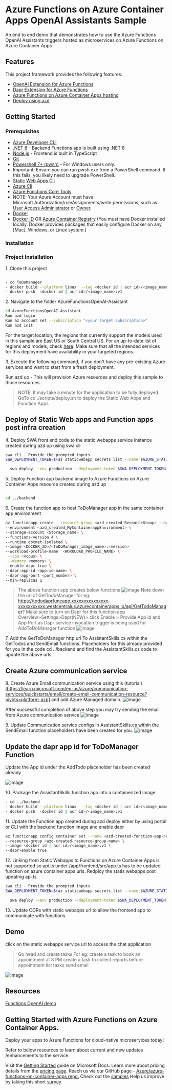 # Azure Functions on Azure Container Apps OpenAI Assistants Sample


An end to end demo that demonstrates how to use the Azure Functions OpenAI Assistants triggers hosted as microservices on Azure Functions on Azure Container Apps

## Features

This project framework provides the following features:

* [OpenAI Extension for Azure Functions](https://github.com/Azure/azure-functions-openai-extension)
* [Dapr Extension for Azure Functions](https://github.com/Azure/azure-functions-dapr-extension)
* [Azure Functions on Azure Container Apps hosting](https://github.com/Azure/azure-functions-on-container-apps)
* [Deploy using azd](https://aka.ms/azure-dev/install)

## Getting Started

### Prerequisites

- [Azure Developer CLI](https://aka.ms/azure-dev/install)
- [.NET 8](https://dotnet.microsoft.com/en-us/download/dotnet/8.0) - Backend Functions app is built using .NET 8
- [Node.js](https://nodejs.org/en/download/) - Frontend is built in TypeScript
- [Git](https://git-scm.com/downloads)
- [Powershell 7+ (pwsh)](https://github.com/powershell/powershell) - For Windows users only.
- Important: Ensure you can run pwsh.exe from a PowerShell command. If this fails, you likely need to upgrade PowerShell.
- [Static Web Apps Cli](https://github.com/Azure/static-web-apps-cli#azure-static-web-apps-cli)
- [Azure Cli](https://learn.microsoft.com/en-us/cli/azure/install-azure-cli)
- [Azure Functions Core Tools](https://learn.microsoft.com/en-us/azure/azure-functions/functions-run-local?tabs=v4%2Clinux%2Ccsharp%2Cportal%2Cbash#install-the-azure-functions-core-tools)
-   NOTE: Your Azure Account must have Microsoft.Authorization/roleAssignments/write permissions, such as [User Access Administrator](https://learn.microsoft.com/azure/role-based-access-control/built-in-roles#user-access-administrator) or [Owner](https://learn.microsoft.com/azure/role-based-access-control/built-in-roles#owner).
- [Docker](https://docs.docker.com/install/)
- [Docker ID](https://hub.docker.com/signup) OR [Azure Container Registry](https://learn.microsoft.com/en-us/azure/container-registry/container-registry-get-started-portal?tabs=azure-cli) (You must have Docker installed locally. Docker provides packages that easily configure Docker on any [Mac], Windows, or Linux system.)



### Installation

### Project Installation

1\. Clone this project
```sh

- cd ToDoManager
- docker build --platform linux  --tag <docker id | acr id>/<image_name>:v1 .
- docker push  <docker id | acr id>/<image_name>:v1

```

 2\. Navigate to the folder AzureFunctionsOpenAI-Assistant

 ``` sh
cd AzureFunctionsOpenAI-Assistant
Run azd login
Run az account set --subscription "<your target subscription>"
Run azd init

```
For the target location, the regions that currently support the models used in this sample are East US or South Central US. For an up-to-date list of regions and models,
check [here](https://learn.microsoft.com/en-us/azure/cognitive-services/openai/concepts/models).  Make sure that all the intended services for this deployment have availability in your targeted regions.

3\. Execute the following command, if you don't have any pre-existing Azure services and want to start from a fresh deployment.

Run azd up - This will provision Azure resources and deploy this sample to those resources

> NOTE: It may take a minute for the application to be fully deployed.
>  GoTo cd ./scripts/deploy.sh to deploy the Static Web Apps  and Function Apps 

## Deploy of Static Web apps and Function apps post infra creation

4\. Deploy SWA front end code to the static webapps service instance created during azd up using swa cli
```sh
swa cli - Provide the prompted inputs
SWA_DEPLOYMENT_TOKEN=$(az staticwebapp secrets list --name $AZURE_STATICWEBSITE_NAME --query "properties.apiKey" --output tsv)

  swa deploy --env production --deployment-token $SWA_DEPLOYMENT_TOKEN
```
5\. Deploy Function app backend image to Azure Functions on Azure Container Apps resource created during azd up 

```sh

cd ../backend
```

6\. Create the function app to host ToDoManager app in the same container app environment 
```sh
az functionapp create --resource-group <azd_created_ResourceGroup> --name <functionapp_name> \
--environment <azd_created_MyContainerappEnvironment> \
--storage-account <Storage_name> \
--functions-version 4 \
--runtime dotnet-isolated \
--image <DOCKER_ID>/<ToDoManager_image_name>:<version>
--workload-profile-name  <WORKLOAD_PROFILE_NAME> \
 --cpu <vcpus> \
 --memory <memory> \
--enable-dapr true \
--dapr-app-id <app-id-name> \
--dapr-app-port <port_number> \
--min-replicas 1
```

> The above function app creates below functions
> ![image](https://github.com/Azure-Samples/Azure-Functions-on-ACA-OpenAI-Assistants-Sample/assets/45637559/034d31c3-a026-484e-87a6-901d5e0e9b94)
> Note down the url of GetTodoManager for eg: https://tododaprfuncapp.xxxxxxxxxxxxxxx-xxxxxxxxxxx.westcentralus.azurecontainerapps.io/api/GetTodoManager?
> Make sure to turn on Dapr for this function app Overview>Settings>Dapr(NEW)> click Enable > Provide App id and App Port as Dapr service invocation trigger is being used for AddToDoManager function
![image](https://github.com/Azure-Samples/Azure-Functions-on-ACA-OpenAI-Assistants-Sample/assets/45637559/f097c1ee-0ea7-468a-82cd-cbf69c836a86)

7\.  Add the GetToDoManager http url To AssistantSkills.cs within the GetTodos and SendEmail functions. Placeholders for this already provided for you in the code
cd ../backend and find the AssistantSkills.cs code to update the above urls

## Create Azure communication service

8\. Create Azure Email communication service using this (tutorial)[https://learn.microsoft.com/en-us/azure/communication-services/quickstarts/email/create-email-communication-resource?pivots=platform-azp] and add Azure Managed domain.
![image](https://github.com/Azure-Samples/Azure-Functions-on-ACA-OpenAI-Assistants-Sample/assets/45637559/af6a4ad7-ecd0-4b65-ae1d-fc97c6d13736)

After successful completion of above step you may try sending the email from Azure communication service
![image](https://github.com/Azure-Samples/Azure-Functions-on-ACA-OpenAI-Assistants-Sample/assets/45637559/e53a6281-1863-470a-9ccc-c8b45cdb155c)

9\. Update Communication service configs in AssistantSkills.cs within the SendEmail function placeholders have been created for you.
![image](https://github.com/Azure-Samples/Azure-Functions-on-ACA-OpenAI-Assistants-Sample/assets/45637559/72edb7da-c039-478a-aa1f-8eeb51443361)

## Update the dapr app id for ToDoManager Function
Update the App id under the AddTodo placeholder has been created already

![image](https://github.com/Azure-Samples/Azure-Functions-on-ACA-OpenAI-Assistants-Sample/assets/45637559/cf357f04-9585-4e28-b197-1ff674c8ed27)


10\. Package the AssistantSkills function app into a containerized image

```sh
- cd ../backend
- docker build --platform linux  --tag <docker id | acr id>/<image_name>:v1 .
- docker push  <docker id | acr id>/<image_name>:v1
```

11\. Update the Function app created during azd deploy either by using portal or CLI with the backend function image and enable dapr

```sh
az functionapp config container set --name <azd-created-function-app-name> \
--resource-group <azd-created-resource-group-name> \
--image <docker id | acr id>/<image_name>:v1 \
--dapr-enable true
```

12\. Linking from Static Webapps to Functions on Azure Container Apps is not supported so api.ts under /app/frontend/src/app.ts has to be updated function on azure container apps urls. 
Redploy the statis webapps post updating api.ts

```sh
swa cli - Provide the prompted inputs
SWA_DEPLOYMENT_TOKEN=$(az staticwebapp secrets list --name $AZURE_STATICWEBSITE_NAME --query "properties.apiKey" --output tsv)

  swa deploy --env production --deployment-token $SWA_DEPLOYMENT_TOKEN
```

13\. Update CORs with static webapps url to allow the frontend app to communicate with functions
## Demo

click on the static webapps service url to access the chat application
> Go head and create tasks
> For eg: create a task to book an appointment at 8 PM
> create a task to collect reports before appointment
> list tasks
> send email

![image](https://github.com/Azure-Samples/Azure-Functions-on-ACA-OpenAI-Assistants-Sample/assets/45637559/9011c3dc-df2a-4909-a121-277d5ee67496)



## Resources

[Functions OpenAI demo](https://github.com/Azure-Samples/Azure-Functions-OpenAI-Demo/)

## Getting Started with Azure Functions on Azure Container Apps.
Deploy your apps to Azure Functions for cloud-native microservices today!

Refer to below resources to learn about current and new updates /enhancements to the service.

Visit the [Getting Started](https://learn.microsoft.com/azure/azure-functions/functions-container-apps-hosting) guide on Microsoft Docs.
Learn more about pricing details from the  [pricing page](https://aka.ms/containerapps/pricing).
Reach us via our GitHub page - [Azure/azure-functions-on-container-apps repo.](https://github.com/Azure/azure-functions-on-container-apps)
Check out the [samples](https://github.com/Azure/azure-functions-on-container-apps/tree/main/samples)
Help us improve by taking this short [survey](https://microsoft.qualtrics.com/jfe/form/SV_byFGULLJlKPh9Xw)
 
